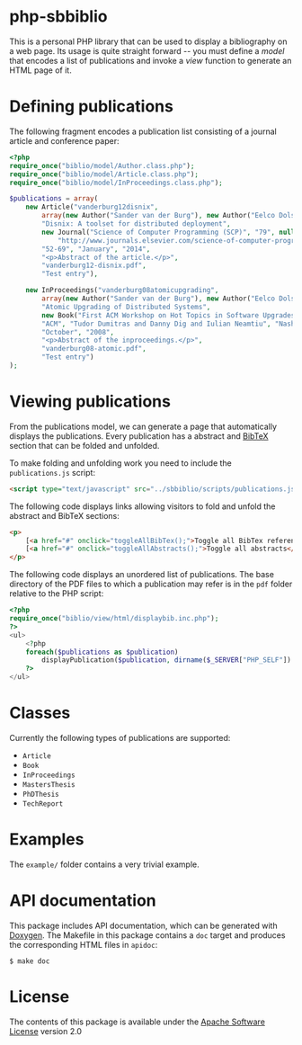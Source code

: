 php-sbbiblio
============
This is a personal PHP library that can be used to display a bibliography on a
web page. Its usage is quite straight forward -- you must define a *model* that
encodes a list of publications and invoke a *view* function to generate an HTML
page of it.

Defining publications
=====================
The following fragment encodes a publication list consisting of a journal article
and conference paper:

```php
<?php
require_once("biblio/model/Author.class.php");
require_once("biblio/model/Article.class.php");
require_once("biblio/model/InProceedings.class.php");

$publications = array(
    new Article("vanderburg12disnix",
        array(new Author("Sander van der Burg"), new Author("Eelco Dolstra")),
        "Disnix: A toolset for distributed deployment",
        new Journal("Science of Computer Programming (SCP)", "79", null,
            "http://www.journals.elsevier.com/science-of-computer-programming", "Elsevier"),
        "52-69", "January", "2014",
        "<p>Abstract of the article.</p>",
        "vanderburg12-disnix.pdf",
        "Test entry"),

    new InProceedings("vanderburg08atomicupgrading",
        array(new Author("Sander van der Burg"), new Author("Eelco Dolstra"), new Author("Merijn de Jonge")),
        "Atomic Upgrading of Distributed Systems",
        new Book("First ACM Workshop on Hot Topics in Software Upgrades (HotSWUp)", "http://www.hotswup.org/2008",
        "ACM", "Tudor Dumitras and Danny Dig and Iulian Neamtiu", "Nashville, Tennessee, USA"),
        "October", "2008",
        "<p>Abstract of the inproceedings.</p>",
        "vanderburg08-atomic.pdf",
        "Test entry")
);
```

Viewing publications
====================
From the publications model, we can generate a page that automatically displays
the publications. Every publication has a abstract and [BibTeX](http://www.bibtex.org)
section that can be folded and unfolded.

To make folding and unfolding work you need to include the `publications.js`
script:

```html
<script type="text/javascript" src="../sbbiblio/scripts/publications.js"></script>
```

The following code displays links allowing visitors to fold and unfold the
abstract and BibTeX sections:

```html
<p>
    [<a href="#" onclick="toggleAllBibTex();">Toggle all BibTex references</a>]
    [<a href="#" onclick="toggleAllAbstracts();">Toggle all abstracts</a>]
</p>
```

The following code displays an unordered list of publications. The base directory
of the PDF files to which a publication may refer is in the `pdf` folder relative
to the PHP script:

```php
<?php
require_once("biblio/view/html/displaybib.inc.php");
?>
<ul>
    <?php
    foreach($publications as $publication)
        displayPublication($publication, dirname($_SERVER["PHP_SELF"])."/pdf");
    ?>
</ul>
```

Classes
=======
Currently the following types of publications are supported:

* `Article`
* `Book`
* `InProceedings`
* `MastersThesis`
* `PhDThesis`
* `TechReport`

Examples
========
The `example/` folder contains a very trivial example.

API documentation
=================
This package includes API documentation, which can be generated with [Doxygen](http://www.doxygen.org).
The Makefile in this package contains a `doc` target and produces the
corresponding HTML files in `apidoc`:

    $ make doc

License
=======
The contents of this package is available under the [Apache Software License](http://www.apache.org/licenses/LICENSE-2.0.html)
version 2.0
